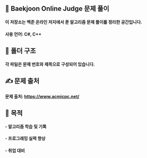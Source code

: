 ## 📘 Baekjoon Online Judge 문제 풀이
#### 이 저장소는 백준 온라인 저지에서 푼 알고리즘 문제 풀이를 정리한 공간입니다.
#### 사용 언어: C#, C++

## 📁 폴더 구조
#### 각 파일은 문제 번호와 제목으로 구성되어 있습니다.

## ✍️ 문제 출처
#### 문제 출처: https://www.acmicpc.net/

## 📌 목적
#### - 알고리즘 학습 및 기록

#### - 프로그래밍 실력 향상

#### - 취업 대비

